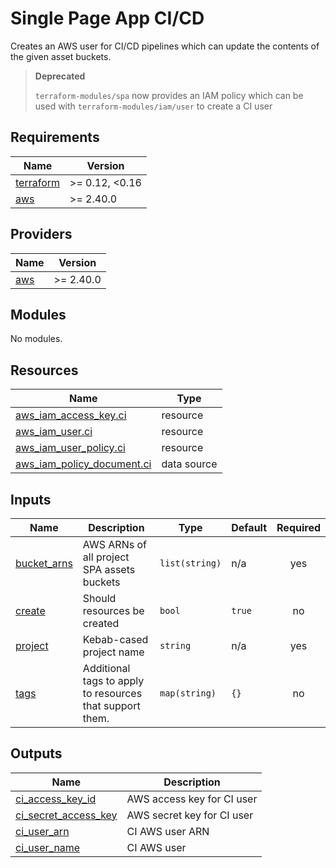 # Single Page App CI/CD

Creates an AWS user for CI/CD pipelines which can update the contents of the given asset buckets.

> **Deprecated**
>
> `terraform-modules/spa` now provides an IAM policy which can be used with `terraform-modules/iam/user` to create a CI user

<!-- BEGIN_TF_DOCS -->
## Requirements

| Name | Version |
|------|---------|
| <a name="requirement_terraform"></a> [terraform](#requirement\_terraform) | >= 0.12, <0.16 |
| <a name="requirement_aws"></a> [aws](#requirement\_aws) | >= 2.40.0 |

## Providers

| Name | Version |
|------|---------|
| <a name="provider_aws"></a> [aws](#provider\_aws) | >= 2.40.0 |

## Modules

No modules.

## Resources

| Name | Type |
|------|------|
| [aws_iam_access_key.ci](https://registry.terraform.io/providers/hashicorp/aws/latest/docs/resources/iam_access_key) | resource |
| [aws_iam_user.ci](https://registry.terraform.io/providers/hashicorp/aws/latest/docs/resources/iam_user) | resource |
| [aws_iam_user_policy.ci](https://registry.terraform.io/providers/hashicorp/aws/latest/docs/resources/iam_user_policy) | resource |
| [aws_iam_policy_document.ci](https://registry.terraform.io/providers/hashicorp/aws/latest/docs/data-sources/iam_policy_document) | data source |

## Inputs

| Name | Description | Type | Default | Required |
|------|-------------|------|---------|:--------:|
| <a name="input_bucket_arns"></a> [bucket\_arns](#input\_bucket\_arns) | AWS ARNs of all project SPA assets buckets | `list(string)` | n/a | yes |
| <a name="input_create"></a> [create](#input\_create) | Should resources be created | `bool` | `true` | no |
| <a name="input_project"></a> [project](#input\_project) | Kebab-cased project name | `string` | n/a | yes |
| <a name="input_tags"></a> [tags](#input\_tags) | Additional tags to apply to resources that support them. | `map(string)` | `{}` | no |

## Outputs

| Name | Description |
|------|-------------|
| <a name="output_ci_access_key_id"></a> [ci\_access\_key\_id](#output\_ci\_access\_key\_id) | AWS access key for CI user |
| <a name="output_ci_secret_access_key"></a> [ci\_secret\_access\_key](#output\_ci\_secret\_access\_key) | AWS secret key for CI user |
| <a name="output_ci_user_arn"></a> [ci\_user\_arn](#output\_ci\_user\_arn) | CI AWS user ARN |
| <a name="output_ci_user_name"></a> [ci\_user\_name](#output\_ci\_user\_name) | CI AWS user |
<!-- END_TF_DOCS -->
